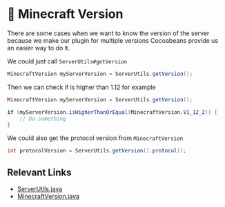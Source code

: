 # 📜 Minecraft Version

There are some cases when we want to know the version of the server because we make our plugin for multiple versions
Cocoabeans provide us an easier way to do it.

We could just call `ServerUtils#getVersion`
```java
MinecraftVersion myServerVersion = ServerUtils.getVersion();
```

Then we can check if is higher than 1.12 for example
```java
MinecraftVersion myServerVersion = ServerUtils.getVersion();

if (myServerVersion.isHigherThanOrEqual(MinecraftVersion.V1_12_2)) {
    // Do something
}
```

We could also get the protocol version from `MinecraftVersion`
```java
int protocolVersion = ServerUtils.getVersion().protocol();
```

## Relevant Links
* [ServerUtils.java](https://cocoa-beans.apartium.net/%version%/spigot/net/apartium/cocoabeans/spigot/ServerUtils.html)
* [MinecraftVersion.java](https://cocoa-beans.apartium.net/%version%/common/net/apartium/cocoabeans/structs/MinecraftVersion.html)